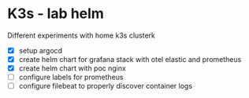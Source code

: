 # K3s - lab helm

Different experiments with home k3s clusterk

- [x] setup argocd
- [x] create helm chart for grafana stack with otel elastic and prometheus
- [x] create helm chart with poc nginx
- [ ] configure labels for prometheus
- [ ] configure filebeat to properly discover container logs

